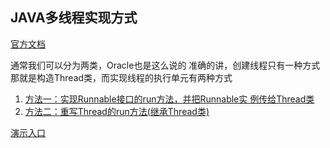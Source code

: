 ## JAVA多线程实现方式

[官方文档](https://docs.oracle.com/javase/8/docs/api/java/lang/Thread.html)

通常我们可以分为两类，Oracle也是这么说的
准确的讲，创建线程只有一种方式那就是构造Thread类，而实现线程的执行单元有两种方式

1. [方法一：实现Runnable接口的run方法，并把Runnable实 例传给Thread类](./src/test/java/com/soft/thread/ThreadRunnable.java)
2. [方法二：重写Thread的run方法(继承Thread类)](./src/test/java/com/soft/thread/ThreadExtends.java)

[演示入口](./src/test/java/com/soft/thread/ThreadTest.java)
